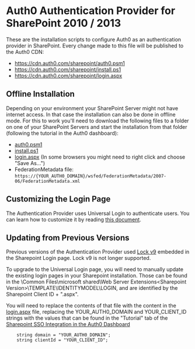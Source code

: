 # Auth0 Authentication Provider for SharePoint 2010 / 2013

These are the installation scripts to configure Auth0 as an authentication provider in SharePoint. Every change made to this file will be published to the Auth0 CDN:

 - https://cdn.auth0.com/sharepoint/auth0.psm1
 - https://cdn.auth0.com/sharepoint/install.ps1
 - https://cdn.auth0.com/sharepoint/login.aspx

## Offline Installation

Depending on your environment your SharePoint Server might not have internet access. In that case the installation can also be done in offline mode. For this to work you'll need to download the following files to a folder on one of your SharePoint Servers and start the installation from that folder (following the tutorial in the Auth0 dashboard):

 - [auth0.psm1](https://cdn.auth0.com/sharepoint/auth0.psm1)
 - [install.ps1](https://cdn.auth0.com/sharepoint/install.ps1)
 - [login.aspx](https://cdn.auth0.com/sharepoint/login.aspx) (In some browsers you might need to right click and choose "Save As...")
 - FederationMetadata file: `https://{YOUR_AUTH0_DOMAIN}/wsfed/FederationMetadata/2007-06/FederationMetadata.xml`

## Customizing the Login Page

The Authentication Provider uses Universal Login to authenticate users. You can learn how to customize it by reading [this document](https://auth0.com/docs/hosted-pages/login).

## Updating from Previous Versions

Previous versions of the Authentication Provider used [Lock v9](https://auth0.com/lock) embedded in the Sharepoint Login page. Lock v9 is not longer supported.

To upgrade to the Universal Login page, you will need to manually update the existing login pages in your Sharepoint installation. Those can be found in the <Program Files>\Common Files\microsoft shared\Web Server Extensions\<Sharepoint Version>\TEMPLATE\IDENTITYMODEL\LOGIN, and are identified by the Sharepoint Client ID + ".aspx".

You will need to replace the contents of that file with the content in the [login.aspx](login.aspx) file, replacing the YOUR_AUTH0_DOMAIN and YOUR_CLIENT_ID strings with the values that can be found in the "Tutorial" tab of the [Sharepoint SSO Integration in the Auth0 Dashboard](https://manage.auth0.com/#/externalapps/)

```
    string domain = "YOUR_AUTH0_DOMAIN";
    string clientId = "YOUR_CLIENT_ID";
```
